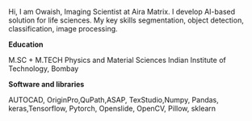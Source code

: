 
Hi, I am Owaish, Imaging Scientist at Aira Matrix. I develop AI-based solution for life sciences. My key skills segmentation, object detection, classification, image processing. 

<!-- For the last 1 years I have been associated with Aira Matrix, and working on mainly two projects. 
Prostate Gleason Grading: Prostate cancer is the second deadliest cancer in men, seriously affecting 
people’s life and health. Normal Prostate tissue consists of stroma and regularly arranged glands. 
However, cancer tissue has epithelial cells that will replicate and destroy the regular arrangement of 
glandular units. The Gleason Grading is one of the most reliable method to quantify the invasiveness
prostate cancer. Prostate cancer is divided into 5 categories and Gleason grading is sum of tumor’s
major and minor component (>5%). These patterns have been manually assigned by pathologists. This 
process is very time consuming and affected by inter and intra observer variability. The project aim is to 
develop an automated Gleason grading system that will help pathologists in saving time and can 
overcome inter and intra observer variability to provide better diagnosis. I developed a grade 
segmentation model which outperform the standard DeeplabV3 plus architecture. I re-design the 
DeeplabV3 plus to make it faster and memory efficient. I replaced the ASSP module with efficient eASSP 
module which is based on two principles. Cascading atrous convolution which increases the receptive 
field of view and can efficiently aggregate dense multiscale features and while the bottleneck structure 
makes the eASSP module memory efficient and results in reducing the 87.87% learning parameters and 
89% FLOPS in comparison with ASSP. The last two decoder layer are also replaced by bottle neck 
structure to further enhance memory efficiency and fast inferencing. I was successfully able to increase 
the performance by 4.22 %.

The other project I am working on is to identify the Organs present in a Whole Slide Image 
(WSI). Histopathological examination of animal tissue by pathologist forms a crucial part of preclinical 
drug toxicology. Automated identification of animal anatomy is the first prerequisite for developing 
analytical solution in medical images. However, spatial complexity and variability of anatomy makes the 
classification more challenging. In order to overcome these problems, we come up with an Ensemble of 
low and high magnification classifiers. A low magnification classifier will only learn shape based features
to identify the anatomy of an object in a WSI, while a high magnification classifier will only learn texture 
and morphology from the patches of an anatomy. I developed inference pipeline that will combines the 
predictions from two classifiers. The inference script read a WSI and generates a color image at high 
magnification, in order to separate the anatomical objects a series of image processing based 
techniques are used to create instances for each anatomical object. Later these instances are used to 
create sections for low magnification classifier and to generate a batch of small patches for high 
magnification classifier. -->



**Education**

M.SC + M.TECH
Physics and Material Sciences
Indian Institute of Technology, Bombay

**Software and libraries**


AUTOCAD, OriginPro,QuPath,ASAP,
TexStudio,Numpy, Pandas,
keras,Tensorflow,
Pytorch, Openslide, OpenCV, Pillow,
sklearn




